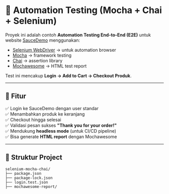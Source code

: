 # 🧪 Automation Testing (Mocha + Chai + Selenium)

Proyek ini adalah contoh **Automation Testing End-to-End (E2E)** untuk website [SauceDemo](https://www.saucedemo.com/) menggunakan:

- [Selenium WebDriver](https://www.selenium.dev/) → untuk automation browser
- [Mocha](https://mochajs.org/) → framework testing
- [Chai](https://www.chaijs.com/) → assertion library
- [Mochawesome](https://github.com/adamgruber/mochawesome) → HTML test report

Test ini mencakup **Login → Add to Cart → Checkout Produk**.

---

## 🚀 Fitur
✅ Login ke SauceDemo dengan user standar  
✅ Menambahkan produk ke keranjang  
✅ Checkout hingga selesai  
✅ Validasi pesan sukses **"Thank you for your order!"**  
✅ Mendukung **headless mode** (untuk CI/CD pipeline)  
✅ Bisa generate **HTML report** dengan Mochawesome

---

## 📂 Struktur Project
``` 
selenium-mocha-chai/
├── package.json
├── package-lock.json
├── login.test.json
├── mochawesome-report/
```
